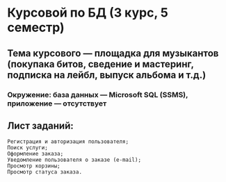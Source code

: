 # Курсовой по БД (3 курс, 5 семестр)
## Тема курсового — площадка для музыкантов (покупака битов, сведение и мастеринг, подписка на лейбл, выпуск альбома и т.д.)
### Окружение: база данных — Microsoft SQL (SSMS), приложение — отсутствует

## Лист заданий:
    Регистрация и авторизация пользователя;
    Поиск услуги;
    Оформление заказа;
    Уведомление пользователя о заказе (e-mail);
    Просмотр корзины;
    Просмотр статуса заказа.
